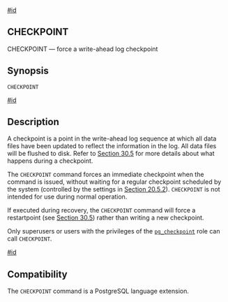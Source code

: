 [#id](#SQL-CHECKPOINT)

## CHECKPOINT

CHECKPOINT — force a write-ahead log checkpoint

## Synopsis

```
CHECKPOINT
```

[#id](#id-1.9.3.49.5)

## Description

A checkpoint is a point in the write-ahead log sequence at which all data files have been updated to reflect the information in the log. All data files will be flushed to disk. Refer to [Section 30.5](wal-configuration) for more details about what happens during a checkpoint.

The `CHECKPOINT` command forces an immediate checkpoint when the command is issued, without waiting for a regular checkpoint scheduled by the system (controlled by the settings in [Section 20.5.2](runtime-config-wal#RUNTIME-CONFIG-WAL-CHECKPOINTS)). `CHECKPOINT` is not intended for use during normal operation.

If executed during recovery, the `CHECKPOINT` command will force a restartpoint (see [Section 30.5](wal-configuration)) rather than writing a new checkpoint.

Only superusers or users with the privileges of the [`pg_checkpoint`](predefined-roles#PREDEFINED-ROLES-TABLE) role can call `CHECKPOINT`.

[#id](#id-1.9.3.49.6)

## Compatibility

The `CHECKPOINT` command is a PostgreSQL language extension.